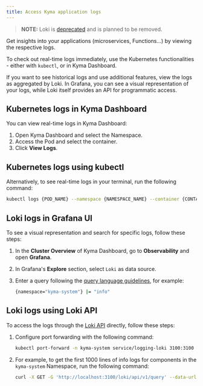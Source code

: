 ```yaml
---
title: Access Kyma application logs
---
```


> **NOTE:** Loki is [deprecated](https://kyma-project.io/blog/2022/11/2/loki-deprecation/) and is planned to be removed.

Get insights into your applications (microservices, Functions...) by viewing the respective logs.

To check out real-time logs immediately, use the Kubernetes functionalities - either with `kubectl`, or in Kyma Dashboard.

If you want to see historical logs and use additional features, view the logs as aggregated by Loki. In Grafana, you can see a visual representation of your logs, while Loki itself provides an API for programmatic access.

## Kubernetes logs in Kyma Dashboard

You can view real-time logs in Kyma Dashboard:

1. Open Kyma Dashboard and select the Namespace.
2. Access the Pod and select the container.
3. Click **View Logs**.

## Kubernetes logs using kubectl

Alternatively, to see real-time logs in your terminal, run the following command:

```bash
kubectl logs {POD_NAME} --namespace {NAMESPACE_NAME} --container {CONTAINER_NAME}
```

## Loki logs in Grafana UI

To see a visual representation and search for specific logs, follow these steps:

1. In the **Cluster Overview** of Kyma Dashboard, go to **Observability** and open **Grafana**.
2. In Grafana's **Explore** section, select `Loki` as data source.
3. Enter a query following the [query language guidelines](https://grafana.com/docs/loki/latest/logql/), for example:

   ```bash
   {namespace="kyma-system"} |= "info"
   ```

## Loki logs using Loki API

To access the logs through the [Loki API](https://grafana.com/docs/loki/latest/api/) directly, follow these steps:

1. Configure port forwarding with the following command:

   ```bash
   kubectl port-forward -n kyma-system service/logging-loki 3100:3100
   ```

2. For example, to get the first 1000 lines of info logs for components in the `kyma-system` Namespace, run the following command:

   ```bash
   curl -X GET -G 'http://localhost:3100/loki/api/v1/query' --data-urlencode 'query={namespace="kyma-system"}' --data-urlencode 'limit=1000' --data-urlencode 'regexp=info'
   ```

